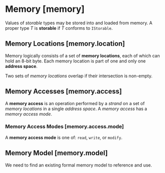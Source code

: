 Memory [memory]
======

Values of *storable* types may be stored into and loaded from memory.
A proper type _T_ is **storable** if _T_ conforms to `IStorable`.

Memory Locations [memory.location]
----------------

Memory logically consists of a set of **memory locations**, each of which can hold an 8-bit byte.
Each memory location is part of one and only one **address space**.

Two sets of *memory locations* overlap if their intersection is non-empty.

Memory Accesses [memory.access]
---------------

A **memory access** is an operation performed by a *strand* on a set of *memory locations* in a single *address space*.
A *memory access* has a *memory access mode*.

### Memory Access Modes [memory.access.mode]

A **memory access mode** is one of: `read`, `write`, or `modify`.

Memory Model [memory.model]
------------

<div class="issue">
We need to find an existing formal memory model to reference and use.
</div>
